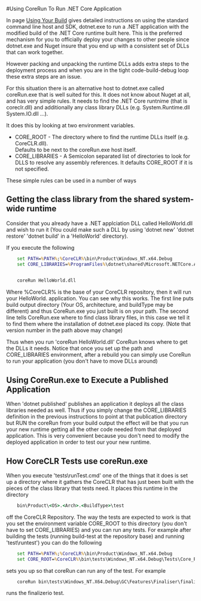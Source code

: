 
#Using CoreRun To Run .NET Core Application

In page [Using Your Build](UsingYourBuild.md) gives detailed instructions on using the standard
command line host and SDK, dotnet.exe to run a .NET application with the modified build of the
.NET Core runtime built here.   This is the preferred mechanism for you to officially deploy 
your changes to other people since dotnet.exe and Nuget insure that you end up with a consistent
set of DLLs that can work together.  

However packing and unpacking the runtime DLLs adds extra steps to the deployment process and when 
you are in the tight code-build-debug loop these extra steps are an issue.   

For this situation there is an alternative host to dotnet.exe called coreRun.exe that is well suited
for this.   It does not know about Nuget at all, and has very simple rules.  It needs to find the
.NET Core runtnime (that is coreclr.dll) and additionally any class library DLLs (e.g. System.Runtime.dll  System.IO.dll ...).

It does this by looking at two environment variables.   


 * CORE_ROOT - The directory where to find the runtime DLLs itself (e.g. CoreCLR.dll).   
 Defaults to be next to the coreRun.exe host itself.  
 * CORE_LIBRARIES - A Semicolon separated list of directories to look for DLLS to resolve any assembly references. 
 It defaults CORE_ROOT if it is not specified.  

These simple rules can be used in a number of ways 

## Getting the class library from the shared system-wide runtime  

Consider that you already have a .NET applciation DLL called HelloWorld.dll and wish to run it 
(You could make such a DLL by using 'dotnet new' 'dotnet restore' 'dotnet build' in a 'HelloWorld' directory).

If you execute the following
```bat
    set PATH=%PATH%;%CoreCLR%\bin\Product\Windows_NT.x64.Debug
    set CORE_LIBRARIES=%ProgramFiles%\dotnet\shared\Microsoft.NETCore.App\1.0.0
    

    coreRun HelloWorld.dll
```

Where %CoreCLR% is the base of your CoreCLR repository, then it will run your HelloWorld. application.
You can see why this works.  The first line puts build output directory (Your OS, architecture, and buildType
may be different) and thus CoreRun.exe you just built is on your path. 
The second line tells CoreRun.exe where to find class library files, in this case we tell it
to find them where the installation of dotnet.exe placed its copy.   (Note that version number in the path above may change)

Thus when you run 'coreRun HelloWorld.dll' CoreRun knows where to get the DLLs it needs.   Notice that once
you set up the path and CORE_LIBRARIES environment, after a rebuild you can simply use CoreRun to run your
application (you don't have to move DLLs around)

## Using CoreRun.exe to Execute a Published  Application

When 'dotnet published' publishes an application it deploys all the class libraries needed as well.
Thus if you simply change the CORE_LIBRARIES definition in the previous instructions to point at 
that publication directory but RUN the coreRun from your build output the effect will be that you
run your new runtime getting all the other code needed from that deployed application.   This is 
very convenient because you don't need to modify the deployed application in order to test our 
your new runtime.  

## How CoreCLR Tests use coreRun.exe

When you execute 'tests\runTest.cmd' one of the things that it does is set up a directory where it 
gathers the CoreCLR that has just been built with the pieces of the class library that tests need.
It places this runtime in the directory
```bat
    bin\Product\<OS>.<Arch>.<BuildType>\test
```
off the CoreCLR Repository.    The way the tests are expected to work is that you set the environment 
variable CORE_ROOT to this directory
(you don't have to set CORE_LIBRARIES) and you can run any tests.  For example after building the tests
(running build-test at the repository base) and running 'test\runtest') you can do the following

```bat
    set PATH=%PATH%;%CoreCLR%\bin\Product\Windows_NT.x64.Debug
    set CORE_ROOT=%CoreCLR%\bin\tests\Windows_NT.x64.Debug\Tests\Core_Root 
```
sets you up so that coreRun can run any of the test.   For example
```bat
    coreRun bin\tests\Windows_NT.X64.Debug\GC\Features\Finaliser\finalizerio\finalizerio\finalizerio.exe 
```
runs the finalizerio test.  